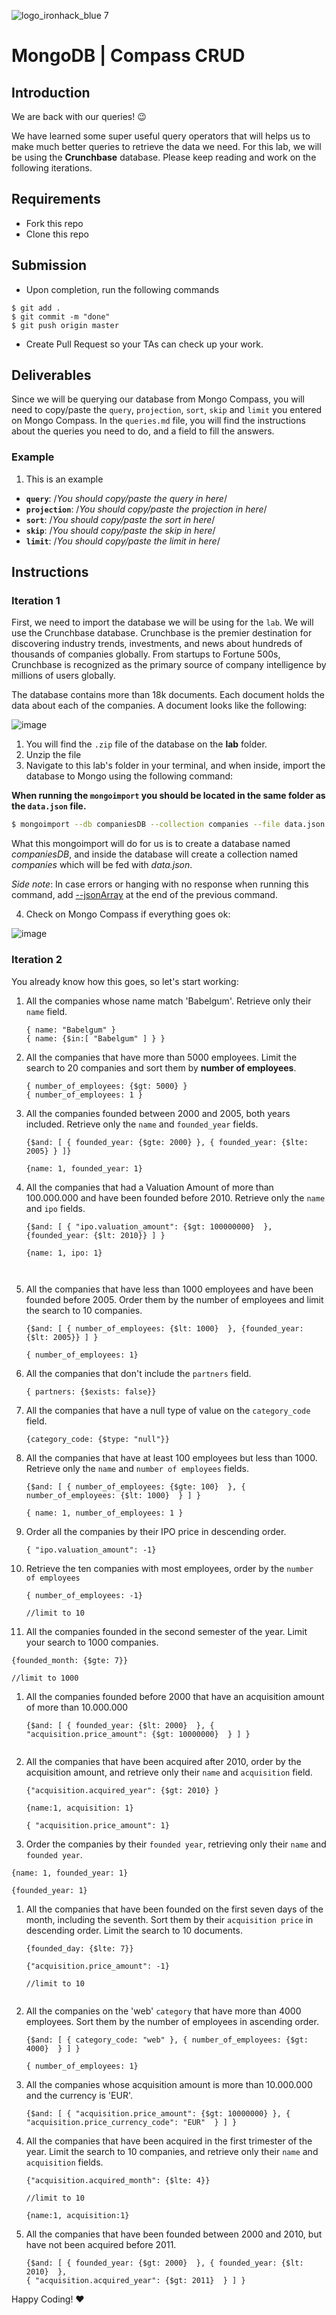 ![logo_ironhack_blue 7](https://user-images.githubusercontent.com/23629340/40541063-a07a0a8a-601a-11e8-91b5-2f13e4e6b441.png)

# MongoDB | Compass CRUD

## Introduction

We are back with our queries! :wink:

We have learned some super useful query operators that will helps us to make much better queries to retrieve the data we need. For this lab, we will be using the **Crunchbase** database. Please keep reading and work on the following iterations.

## Requirements

- Fork this repo
- Clone this repo

## Submission

- Upon completion, run the following commands

```
$ git add .
$ git commit -m "done"
$ git push origin master
```

- Create Pull Request so your TAs can check up your work.

## Deliverables

Since we will be querying our database from Mongo Compass, you will need to copy/paste the `query`, `projection`, `sort`, `skip` and `limit` you entered on Mongo Compass. In the `queries.md` file, you will find the instructions about the queries you need to do, and a field to fill the answers.

### Example

1. This is an example

- **`query`**: /_You should copy/paste the query in here_/
- **`projection`**: /_You should copy/paste the projection in here_/
- **`sort`**: /_You should copy/paste the sort in here_/
- **`skip`**: /_You should copy/paste the skip in here_/
- **`limit`**: /_You should copy/paste the limit in here_/

## Instructions

### Iteration 1

First, we need to import the database we will be using for the `lab`. We will use the Crunchbase database. Crunchbase is the premier destination for discovering industry trends, investments, and news about hundreds of thousands of companies globally. From startups to Fortune 500s, Crunchbase is recognized as the primary source of company intelligence by millions of users globally.

The database contains more than 18k documents. Each document holds the data about each of the companies. A document looks like the following:

![image](https://user-images.githubusercontent.com/23629340/36494916-d6db1770-1733-11e8-903e-5119b3c1b688.png)

1. You will find the `.zip` file of the database on the **lab** folder.
2. Unzip the file
3. Navigate to this lab's folder in your terminal, and when inside, import the database to Mongo using the following command:

**When running the `mongoimport` you should be located in the same folder as the `data.json` file.**

```bash
$ mongoimport --db companiesDB --collection companies --file data.json
```

What this mongoimport will do for us is to create a database named _companiesDB_, and inside the database will create a collection named _companies_ which will be fed with _data.json_.

_Side note_: In case errors or hanging with no response when running this command, add [--jsonArray](https://docs.mongodb.com/manual/reference/program/mongoimport/#cmdoption-mongoimport-jsonarray) at the end of the previous command.

4. Check on Mongo Compass if everything goes ok:

![image](https://user-images.githubusercontent.com/23629340/36534191-1f1bc5ec-17c6-11e8-9463-4945679b98c0.png)

### Iteration 2

You already know how this goes, so let's start working:

1. All the companies whose name match 'Babelgum'. Retrieve only their `name` field.

   ``` 
   { name: "Babelgum" }
   { name: {$in:[ "Babelgum" ] } } 
   ```

   

2. All the companies that have more than 5000 employees. Limit the search to 20 companies and sort them by **number of employees**.

   ``` 
   { number_of_employees: {$gt: 5000} }
   { number_of_employees: 1 }
   
   ```

   

   

3. All the companies founded between 2000 and 2005, both years included. Retrieve only the `name` and `founded_year` fields.

   ```
   {$and: [ { founded_year: {$gte: 2000} }, { founded_year: {$lte: 2005} } ]}
   
   {name: 1, founded_year: 1}
   ```

   

4. All the companies that had a Valuation Amount of more than 100.000.000 and have been founded before 2010. Retrieve only the `name` and `ipo` fields.

   ```
   {$and: [ { "ipo.valuation_amount": {$gt: 100000000}  }, {founded_year: {$lt: 2010}} ] }
   
   {name: 1, ipo: 1}
   
   
   
   ```

   

5. All the companies that have less than 1000 employees and have been founded before 2005. Order them by the number of employees and limit the search to 10 companies.

   ```
   {$and: [ { number_of_employees: {$lt: 1000}  }, {founded_year: {$lt: 2005}} ] }
   
   { number_of_employees: 1}
   ```

   

6. All the companies that don't include the `partners` field.

   ```
   { partners: {$exists: false}}
   ```

   

7. All the companies that have a null type of value on the `category_code` field.

   ```
   {category_code: {$type: "null"}}
   ```

   

8. All the companies that have at least 100 employees but less than 1000. Retrieve only the `name` and `number of employees` fields.

   ```
   {$and: [ { number_of_employees: {$gte: 100}  }, { number_of_employees: {$lt: 1000}  } ] }
   
   { name: 1, number_of_employees: 1 }
   ```

   

9. Order all the companies by their IPO price in descending order.

   ```
   { "ipo.valuation_amount": -1} 
   ```

   

10. Retrieve the ten companies with most employees, order by the `number of employees`

    ```
    { number_of_employees: -1} 
    
    //limit to 10
    ```

    

11. All the companies founded in the second semester of the year. Limit your search to 1000 companies.

```
{founded_month: {$gte: 7}}

//limit to 1000
```



1. All the companies founded before 2000 that have an acquisition amount of more than 10.000.000

   ```
   {$and: [ { founded_year: {$lt: 2000}  }, { "acquisition.price_amount": {$gt: 10000000}  } ] }
   
   
   ```

   

2. All the companies that have been acquired after 2010, order by the acquisition amount, and retrieve only their `name` and `acquisition` field.

   ```
   {"acquisition.acquired_year": {$gt: 2010} }
   
   {name:1, acquisition: 1}
   
   { "acquisition.price_amount": 1}
   
   ```

   

3. Order the companies by their `founded year`, retrieving only their `name` and `founded year`.

```
{name: 1, founded_year: 1}

{founded_year: 1}
```



1. All the companies that have been founded on the first seven days of the month, including the seventh. Sort them by their `acquisition price` in descending order. Limit the search to 10 documents.

   ```
   {founded_day: {$lte: 7}}
   
   {"acquisition.price_amount": -1}
   
   //limit to 10
   
   
   ```

   

2. All the companies on the 'web' `category` that have more than 4000 employees. Sort them by the number of employees in ascending order.

   ```
   {$and: [ { category_code: "web" }, { number_of_employees: {$gt: 4000}  } ] }
   
   { number_of_employees: 1}
   ```

   

3. All the companies whose acquisition amount is more than 10.000.000 and the currency is 'EUR'.

   ```
   {$and: [ { "acquisition.price_amount": {$gt: 10000000} }, { "acquisition.price_currency_code": "EUR"  } ] }
   ```

   

4. All the companies that have been acquired in the first trimester of the year. Limit the search to 10 companies, and retrieve only their `name` and `acquisition` fields.

   ```
   {"acquisition.acquired_month": {$lte: 4}}
   
   //limit to 10
   
   {name:1, acquisition:1}
   ```

   

5. All the companies that have been founded between 2000 and 2010, but have not been acquired before 2011.

   ```
   {$and: [ { founded_year: {$gt: 2000}  }, { founded_year: {$lt: 2010}  },
   { "acquisition.acquired_year": {$gt: 2011}  } ] }
   ```

   

Happy Coding! :heart:
